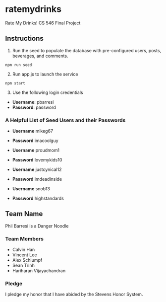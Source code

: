 # ratemydrinks

Rate My Drinks! CS 546 Final Project

## Instructions

1. Run the seed to populate the database with pre-configured users, posts, beverages, and comments.
```
npm run seed

```

2. Run app.js to launch the service
```
npm start
```

3. Use the following login credentials
- **Username**: pbarresi
- **Password**: password

### A Helpful List of Seed Users and their Passwords
- **Username** mikeg67
- **Password** imacoolguy

- **Username** proudmom1
- **Password** lovemykids10

- **Username** justcynical12
- **Password** imdeadinside

- **Username** snob13
- **Password** highstandards

## Team Name
Phil Barresi is a Danger Noodle

### Team Members
- Calvin Han
- Vincent Lee
- Alex Schlumpf
- Sean Trinh
- Hariharan Vijayachandran

### Pledge
I pledge my honor that I have abided by the Stevens Honor System.
